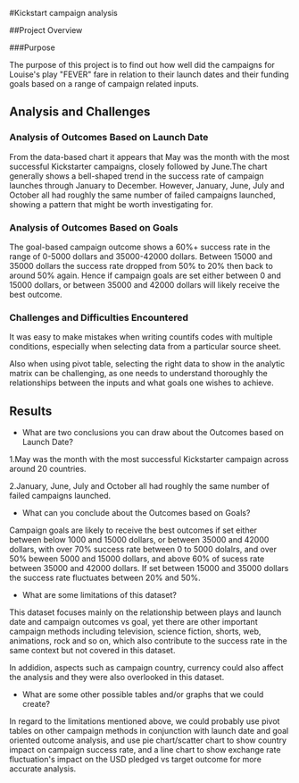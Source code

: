 #Kickstart campaign analysis

##Project Overview

###Purpose

The purpose of this project is to find out how well did the campaigns for Louise's play "FEVER" fare in relation to their launch dates and their funding goals based on a range of campaign related inputs. 

## Analysis and Challenges

### Analysis of Outcomes Based on Launch Date

From the data-based chart it appears that May was the month with the most successful Kickstarter campaigns, closely followed by June.The chart generally shows a bell-shaped trend in the success rate of campaign launches through January to December. However, January, June, July and October all had roughly the same number of failed campaigns launched, showing a pattern that might be worth investigating for. 

### Analysis of Outcomes Based on Goals

The goal-based campaign outcome shows a 60%+ success rate in the range of 0-5000 dollars and 35000-42000 dollars. Between 15000 and 35000 dollars the success rate dropped from 50% to 20% then back to around 50% again. Hence if campaign goals are set either between 0 and 15000 dollars, or between 35000 and 42000 dollars will likely receive the best outcome. 

### Challenges and Difficulties Encountered

It was easy to make mistakes when writing countifs codes with multiple conditions, especially when selecting data from a particular source sheet. 

Also when using pivot table, selecting the right data to show in the analytic matrix can be challenging, as one needs to understand thoroughly the relationships between the inputs and what goals one wishes to achieve. 

## Results

- What are two conclusions you can draw about the Outcomes based on Launch Date? 

1.May was the month with the most successful Kickstarter campaign across around 20 countries.

2.January, June, July and October all had roughly the same number of failed campaigns launched.

- What can you conclude about the Outcomes based on Goals?

Campaign goals are likely to receive the best outcomes if set either between below 1000 and 15000 dollars, or between 35000 and 42000 dollars, with over 70% success rate between 0 to 5000 dolalrs, and over 50% beween 5000 and 15000 dollars, and above 60% of sucess rate between 35000 and 42000 dollars. If set between 15000 and 35000 dollars the success rate fluctuates between 20% and 50%.

- What are some limitations of this dataset?

This dataset focuses mainly on the relationship between plays and launch date and campaign outcomes vs goal, yet there are other important campaign methods including television, science fiction, shorts, web, animations, rock and so on, which also contribute to the success rate in the same context but not covered in this dataset.

In addidion, aspects such as campaign country, currency could also affect the analysis and they were also overlooked in this dataset.

- What are some other possible tables and/or graphs that we could create?

In regard to the limitations mentioned above, we could probably use pivot tables on other campaign methods in conjunction with launch date and goal oriented outcome analysis, and use pie chart/scatter chart to show country impact on campaign success rate, and a line chart to show exchange rate fluctuation's impact on the USD pledged vs target outcome for more accurate analysis. 




